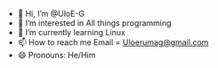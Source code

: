 - 👋 Hi, I’m @UloE-G
- 👀 I’m interested in All things programming
- 🌱 I’m currently learning Linux
- 📫 How to reach me Email = Uloerumag@gmail.com
- 😄 Pronouns: He/Him

<!---
UloE-G/UloE-G is a ✨ special ✨ repository because its `README.md` (this file) appears on your GitHub profile.
You can click the Preview link to take a look at your changes.
--->
